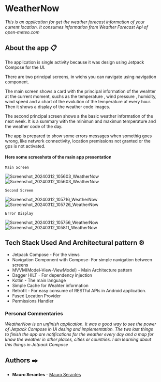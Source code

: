 # WeatherNow

_This is an application for get the weather forecast information of your current location. It consumes information
from Weather Forecast Api of open-meteo.com_

## About the app 📋

The application is single activity because it was design using Jetpack Compose for the UI.

There are two principal screens, in wichs you can navigate using navigation component.

The main screen shows a card with the principal information of the weahter at the current 
moment, suchs as the temperature , wind pressure , humidity, wind speed and a chart of the evolution
of the temperature at every hour. Then it shows a display of the weather code images.

The second principal screen shows a the basic weather information of the next week. It is a summary
with the minimun and maximun temperature and the weather code of the day.

The app is prepared to show some errors messages when somethig goes wrong, like network connectivity,
location premissions not granted or the gps is not activated.

#### Here some screeshots of the main app presentation

```
Main Screen
```

![Screenshot_20240312_105603_WeatherNow](https://github.com/MauroSerantes/WeatherNow/assets/146656323/371470dc-a03b-4b04-90a0-ad8591527928)
![Screenshot_20240312_105603_WeatherNow](https://github.com/MauroSerantes/WeatherNow/assets/146656323/0e091bbe-4a7e-4065-a2ce-c1c3a142761c)

```
Second Screen
```

![Screenshot_20240312_105716_WeatherNow](https://github.com/MauroSerantes/WeatherNow/assets/146656323/6385112a-2231-4b0f-ae27-c683b6537f5b)
![Screenshot_20240312_105726_WeatherNow](https://github.com/MauroSerantes/WeatherNow/assets/146656323/669596d4-e024-44ff-b921-d354f3fa1b99)


```
Error Display
```
![Screenshot_20240312_105756_WeatherNow](https://github.com/MauroSerantes/WeatherNow/assets/146656323/a2bd6a13-ded8-4e33-b484-ea300d603065)
![Screenshot_20240312_105811_WeatherNow](https://github.com/MauroSerantes/WeatherNow/assets/146656323/d5d6c895-38de-45c6-a71e-0d157c530665)


## Tech Stack Used And Architectural pattern ⚙️
* Jetpack Compose - For the views
* Navigation Component with Compose- For simple navigation between screens
* MVVM(Model-View-ViewModel) - Main Architecture pattern
* Dagger HILT - For dependency injection
* Kotlin - The main language
* Simple Cache for Weahter information 
* Retrofit - For easy consume of RESTful APIs in Android application.
* Fused Location Provider
* Permissions Handler


### Personal Commentaries
_WeatherNow is an unfinish application. It was a good way to see the power of Jetpack Compose in UI desing and implementation.
The two last things to finish the app are notifications for the weather every day and a map for know the weather in 
other places, cities or countries. I am learning about this things in Jetpack Compose_ 

## Authors ✒️

* **Mauro Serantes** - [Mauro Serantes](https://github.com/MauroSerantes)



